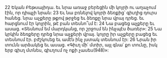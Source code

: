 22 Եկան Բեթսայիդա. եւ նրա առաջ բերեցին մի կոյրի ու աղաչում էին, որ դիպչի նրան: 23 Եւ նա բռնելով կոյրի ձեռքից՝ գիւղից դուրս հանեց. նրա աչքերը թքով թրջեց եւ ձեռքը նրա վրայ դրեց. եւ հարցնում էր կոյրին, թէ բան տեսնո՞ւմ է: 24 Նա բացեց աչքերը եւ ասաց. «Տեսնում եմ մարդկանց, որ շրջում են ինչպէս ծառեր»: 25 Նա կրկին ձեռքերը դրեց նրա աչքերի վրայ. կոյրը իր աչքերը բացեց եւ տեսնում էր. բժշկուեց եւ ամէն ինչ յստակ տեսնում էր: 26 Նրան իր տունն արձակեց եւ ասաց. «Գիւղ մի՛ մտիր, այլ գնա՛ քո տունը, իսկ երբ գիւղ մտնես, գիւղում ոչ ոքի չասես(948)»:
